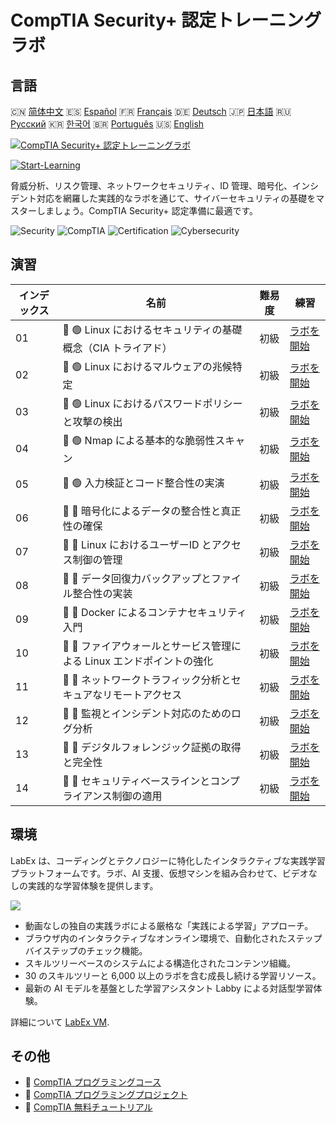 # CompTIA Security+ 認定トレーニングラボ

## 言語

🇨🇳 [简体中文](README_zh.md) 🇪🇸 [Español](README_es.md) 🇫🇷 [Français](README_fr.md) 🇩🇪 [Deutsch](README_de.md) 🇯🇵 [日本語](README_ja.md) 🇷🇺 [Русский](README_ru.md) 🇰🇷 [한국어](README_ko.md) 🇧🇷 [Português](README_pt.md) 🇺🇸 [English](README.md) 

[![CompTIA Security+ 認定トレーニングラボ](https://cover-creator.labex.io/comptia-security-plus-training-labs.png?lang=ja)](https://labex.io/ja/courses/comptia-security-plus-training-labs)

[![Start-Learning](https://img.shields.io/badge/Start-Learning-whitesmoke?style=for-the-badge)](https://labex.io/ja/courses/comptia-security-plus-training-labs)

脅威分析、リスク管理、ネットワークセキュリティ、ID 管理、暗号化、インシデント対応を網羅した実践的なラボを通じて、サイバーセキュリティの基礎をマスターしましょう。CompTIA Security+ 認定準備に最適です。

![Security](https://img.shields.io/badge/Security-whitesmoke?style=for-the-badge&logo=security)
![CompTIA](https://img.shields.io/badge/CompTIA-whitesmoke?style=for-the-badge&logo=comptia)
![Certification](https://img.shields.io/badge/Certification-whitesmoke?style=for-the-badge&logo=certification)
![Cybersecurity](https://img.shields.io/badge/Cybersecurity-whitesmoke?style=for-the-badge&logo=cybersecurity)


## 演習

|   インデックス | 名前                                                                  | 難易度   | 練習                                                                                                                                                |
|----------------|-----------------------------------------------------------------------|----------|-----------------------------------------------------------------------------------------------------------------------------------------------------|
|             01 | 📖 🟢 Linux におけるセキュリティの基礎概念（CIA トライアド）          | 初級     | <a target='_blank' href='https://labex.io/ja/tutorials/linux-foundational-security-concepts-cia-triad-in-linux-592882'>ラボを開始</a>               |
|             02 | 📖 🟢 Linux におけるマルウェアの兆候特定                              | 初級     | <a target='_blank' href='https://labex.io/ja/tutorials/linux-identifying-malware-indicators-on-linux-592887'>ラボを開始</a>                         |
|             03 | 📖 🟢 Linux におけるパスワードポリシーと攻撃の検出                    | 初級     | <a target='_blank' href='https://labex.io/ja/tutorials/linux-password-policies-and-detecting-attack-in-linux-592888'>ラボを開始</a>                 |
|             04 | 📖 🟢 Nmap による基本的な脆弱性スキャン                               | 初級     | <a target='_blank' href='https://labex.io/ja/tutorials/linux-basic-vulnerability-scanning-with-nmap-594554'>ラボを開始</a>                          |
|             05 | 📖 🟢 入力検証とコード整合性の実演                                    | 初級     | <a target='_blank' href='https://labex.io/ja/tutorials/linux-demonstrating-input-validation-and-code-integrity-594556'>ラボを開始</a>               |
|             06 | 📖 🔵 暗号化によるデータの整合性と真正性の確保                        | 初級     | <a target='_blank' href='https://labex.io/ja/tutorials/linux-ensuring-data-integrity-and-authenticity-with-cryptography-594576'>ラボを開始</a>      |
|             07 | 📖 🔵 Linux におけるユーザーID とアクセス制御の管理                   | 初級     | <a target='_blank' href='https://labex.io/ja/tutorials/linux-managing-user-identities-and-access-controls-in-linux-594585'>ラボを開始</a>           |
|             08 | 📖 🔵 データ回復力バックアップとファイル整合性の実装                  | 初級     | <a target='_blank' href='https://labex.io/ja/tutorials/linux-implementing-data-resilience-backups-and-file-integrity-594583'>ラボを開始</a>         |
|             09 | 📖 🔵 Docker によるコンテナセキュリティ入門                           | 初級     | <a target='_blank' href='https://labex.io/ja/tutorials/linux-introduction-to-container-security-with-docker-594584'>ラボを開始</a>                  |
|             10 | 📖 🔵 ファイアウォールとサービス管理による Linux エンドポイントの強化 | 初級     | <a target='_blank' href='https://labex.io/ja/tutorials/linux-hardening-a-linux-endpoint-with-firewall-and-service-management-594582'>ラボを開始</a> |
|             11 | 📖 🔵 ネットワークトラフィック分析とセキュアなリモートアクセス        | 初級     | <a target='_blank' href='https://labex.io/ja/tutorials/linux-network-traffic-analysis-and-secure-remote-access-594587'>ラボを開始</a>               |
|             12 | 📖 🔵 監視とインシデント対応のためのログ分析                          | 初級     | <a target='_blank' href='https://labex.io/ja/tutorials/linux-monitoring-and-incident-response-log-analysis-594586'>ラボを開始</a>                   |
|             13 | 📖 🔵 デジタルフォレンジック証拠の取得と完全性                        | 初級     | <a target='_blank' href='https://labex.io/ja/tutorials/linux-digital-forensics-evidence-acquisition-and-integrity-594581'>ラボを開始</a>            |
|             14 | 📖 🔵 セキュリティベースラインとコンプライアンス制御の適用            | 初級     | <a target='_blank' href='https://labex.io/ja/tutorials/linux-applying-security-baselines-and-compliance-controls-594580'>ラボを開始</a>             |

## 環境

LabEx は、コーディングとテクノロジーに特化したインタラクティブな実践学習プラットフォームです。ラボ、AI 支援、仮想マシンを組み合わせて、ビデオなしの実践的な学習体験を提供します。

![](https://tutorial-screenshot.getvm.io/images/vm-1725247253.png)

- 動画なしの独自の実践ラボによる厳格な「実践による学習」アプローチ。
- ブラウザ内のインタラクティブなオンライン環境で、自動化されたステップバイステップのチェック機能。
- スキルツリーベースのシステムによる構造化されたコンテンツ組織。
- 30 のスキルツリーと 6,000 以上のラボを含む成長し続ける学習リソース。
- 最新の AI モデルを基盤とした学習アシスタント Labby による対話型学習体験。

詳細について [LabEx VM](https://support.labex.io/using-labex/virtual-machine).

## その他

- 🔗 [CompTIA プログラミングコース](https://github.com/labex-labs/awesome-programming-courses)
- 🔗 [CompTIA プログラミングプロジェクト](https://github.com/labex-labs/awesome-programming-projects)
- 🔗 [CompTIA 無料チュートリアル](https://github.com/labex-labs/comptia-free-tutorials)

